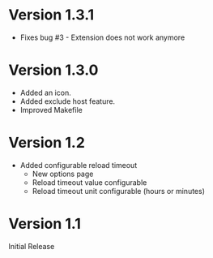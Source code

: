 # Version 1.3.1

* Fixes bug #3 - Extension does not work anymore

# Version 1.3.0

* Added an icon.
* Added exclude host feature.
* Improved Makefile

# Version 1.2

* Added configurable reload timeout
    * New options page
    * Reload timeout value configurable
    * Reload timeout unit configurable (hours or minutes)

# Version 1.1

Initial Release
